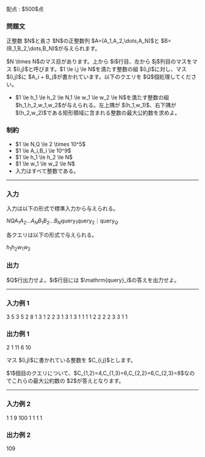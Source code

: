 
<div>

<span>

<span>

<p>
配点 : $500$点
</p>

<div>

<section>

### **問題文**

<p>
正整数 $N$と長さ $N$の正整数列 $A=(A_1,A_2,\dots,A_N)$と $B=(B_1,B_2,\dots,B_N)$が与えられます。
</p>

<p>
$N \times N$のマス目があります。上から $i$行目、左から $j$列目のマスをマス $(i,j)$と呼びます。$1 \le i,j \le N$を満たす整数の組 $(i,j)$に対し、マス $(i,j)$に $A_i + B_j$が書かれています。以下のクエリを $Q$個処理してください。
</p>

<ul>

<li>
$1 \le h_1 \le h_2 \le N,1 \le w_1 \le w_2 \le N$を満たす整数の組 $h_1,h_2,w_1,w_2$が与えられる。左上隅が $(h_1,w_1)$、右下隅が $(h_2,w_2)$である矩形領域に含まれる整数の最大公約数を求めよ。
</li>

</ul>

</section>

</div>

<div>

<section>

### **制約**

<ul>

<li>
$1 \le N,Q \le 2 \times 10^5$
</li>

<li>
$1 \le A_i,B_i \le 10^9$
</li>

<li>
$1 \le h_1 \le h_2 \le N$
</li>

<li>
$1 \le w_1 \le w_2 \le N$
</li>

<li>
入力はすべて整数である。
</li>

</ul>

</section>

</div>

---

<div>

<div>

<section>

### **入力**

<p>
入力は以下の形式で標準入力から与えられる。
</p>

<div>

$N$$Q$$A_1$$A_2$$\dots$$A_N$$B_1$$B_2$$\dots$$B_N$$\mathrm{query}_1$$\mathrm{query}_2$$\vdots$$\mathrm{query}_Q$
</div>

<p>
各クエリは以下の形式で与えられる。
</p>

<div>

$h_1$$h_2$$w_1$$w_2$
</div>

</section>

</div>

<div>

<section>

### **出力**

<p>
$Q$行出力せよ。$i$行目には $\mathrm{query}_i$の答えを出力せよ。
</p>

</section>

</div>

</div>

---

<div>

<section>

### **入力例 1**

<div>

3 5
3 5 2
8 1 3
1 2 2 3
1 3 1 3
1 1 1 1
2 2 2 2
3 3 1 1

</div>

</section>

</div>

<div>

<section>

### **出力例 1**

<div>

2
1
11
6
10

</div>

<p>
マス $(i,j)$に書かれている整数を $C_{i,j}$とします。
</p>

<p>
$1$個目のクエリについて、$C_{1,2}=4,C_{1,3}=6,C_{2,2}=6,C_{2,3}=8$なのでこれらの最大公約数の $2$が答えとなります。
</p>

</section>

</div>

---

<div>

<section>

### **入力例 2**

<div>

1 1
9
100
1 1 1 1

</div>

</section>

</div>

<div>

<section>

### **出力例 2**

<div>

109

</div>

</section>

</div>

</span>

</span>

</div>
